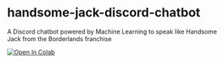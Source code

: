 # handsome-jack-discord-chatbot
A Discord chatbot powered by Machine Learning to speak like Handsome Jack from the Borderlands franchise

[![Open In Colab](https://colab.research.google.com/assets/colab-badge.svg)](https://colab.research.google.com/github/prime2911/handsome-jack-discord-chatbot/blob/main/handsome_bot.ipynb)
